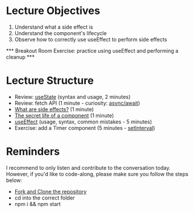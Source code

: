 # Lecture Objectives

1. Understand what a side effect is
2. Understand the component's lifecycle
3. Observe how to correctly use useEffect to perform side effects

*** Breakout Room Exercise: practice using useEffect and performing a cleanup ***


# Lecture Structure

- Review: [useState](https://reactjs.org/docs/hooks-state.html) (syntax and usage, 2 minutes)
- Review: fetch API (1 minute - curiosity: [async/await](https://developer.mozilla.org/en-US/docs/Web/JavaScript/Reference/Statements/async_function))
- [What are side effects?](https://reactjs.org/docs/hooks-effect.html) (1 minute)
- [The secret life of a component](https://projects.wojtekmaj.pl/react-lifecycle-methods-diagram/) (1 minute)
- [useEffect](https://reactjs.org/docs/hooks-effect.html) (usage, syntax, common mistakes - 5 minutes)
- Exercise: add a Timer component (5 minutes - [setInterval](https://developer.mozilla.org/en-US/docs/Web/API/setInterval))

# Reminders

I recommend to only listen and contribute to the conversation today. However, if you'd like to code-along, please make sure you follow the steps below:

- [Fork and Clone the repository](https://github.com/gnappo1/useEffect-peer-lecture)
- cd into the correct folder
- npm i && npm start